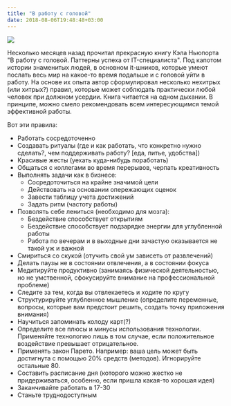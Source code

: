 ```yaml
---
title: "В работу с головой"
date: 2018-08-06T19:48:48+03:00
---
```


<img class="blog-pic" src="https://ozon-st.cdn.ngenix.net/multimedia/1016798069.jpg">

Несколько месяцев назад прочитал прекрасную книгу Кэла Ньюпорта "В работу с головой. Паттерны успеха от IT-специалиста". Под капотом истории знаменитых людей, в основном it-шников, которые умеют послать весь мир на какое-то время подальше и с головой уйти в работу. На основе их опыта автор сформулировал несколько нехитрых (или хитрых?) правил, которые может соблюдать практически любой человек  при должном усердии. Книга читается на одном дыхании. В принципе, можно смело рекомендовать всем интересующимся темой эффективной работы.
<!--more-->

Вот эти правила:  
  

*   Работать сосредоточенно
*   Создавать ритуалы (где и как работать, что конкретно нужно сделать?, чем поддерживать работу? \[еда, питье, удобства\])
*   Красивые жесты (уехать куда-нибудь поработать)
*   Общаться с коллегами во время перерывов, черпать креативность
*   Выполнять задачи как в бизнесе:
    *   Сосредоточиться на крайне значимой цели
    *   Действовать на основании опережающих оценок
    *   Завести таблицу учета достижений
    *   Задать ритм (частоту работы)
*   Позволять себе лениться (необходимо для мозга):
    *   Бездействие способствует открытиям
    *   Бездействие способствует подзарядке энергии для углубленной работы
    *   Работа по вечерам и в выходные дни зачастую оказывается не такой уж и важной
*   Смириться со скукой (отучить свой ум зависеть от развлечений)
*   Делать паузы не в состоянии отвлечения, а в состоянии фокуса
*   Медитируйте продуктивно (занимаясь физической деятельностью, но не умственной, сфокусируйте внимание на профессиональной проблеме)
*   Следите за тем, когда вы отвлекаетесь и ходите по кругу
*   Структурируйте углубленное мышление (определите переменные, вопросы, которые вам предстоит решить, создать точку приложения внимания)
*   Научиться запоминать колоду карт(?)
*   Определите все плюсы и минусы использования технологии. Применяйте технологию лишь в том случае, если положительное воздействие превышает отрицательное.
*   Применять закон Парето. Например: ваша цель может быть достигнута с помощью 20% средств (методов). Игнорируйте остальные 80.
*   Составить расписание дня (которого можно жестко не придерживаться, особенно, если пришла какая-то хорошая идея)
*   Заканчивайте работать в 17-30
*   Станьте труднодоступным

